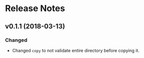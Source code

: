 # Release Notes

## v0.1.1 (2018-03-13)

### Changed
- Changed `copy` to not validate entire directory before copying it.
